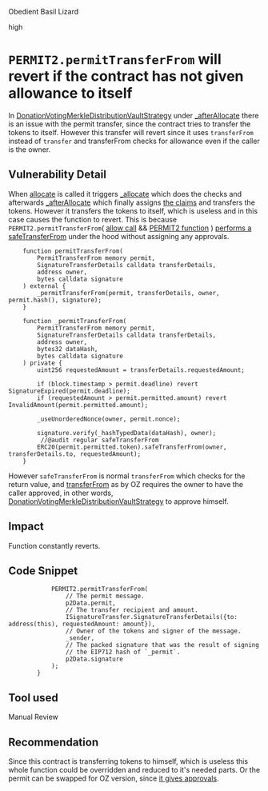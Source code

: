 Obedient Basil Lizard

high

# `PERMIT2.permitTransferFrom` will revert if the contract has not given allowance to itself
In [DonationVotingMerkleDistributionVaultStrategy](https://github.com/sherlock-audit/2023-09-Gitcoin/blob/main/allo-v2/contracts/strategies/donation-voting-merkle-distribution-vault/DonationVotingMerkleDistributionVaultStrategy.sol) under [_afterAllocate](https://github.com/sherlock-audit/2023-09-Gitcoin/blob/main/allo-v2/contracts/strategies/donation-voting-merkle-distribution-vault/DonationVotingMerkleDistributionVaultStrategy.sol#L107-L136) there is an issue with the permit transfer, since the contract tries to transfer the tokens to itself. However this transfer will revert since it uses `transferFrom` instead of `transfer` and transferFrom checks for allowance even if the caller is the owner.

## Vulnerability Detail
When [allocate]() is called it triggers [_allocate]() which does the checks and afterwards [_afterAllocate](https://github.com/sherlock-audit/2023-09-Gitcoin/blob/main/allo-v2/contracts/strategies/donation-voting-merkle-distribution-vault/DonationVotingMerkleDistributionVaultStrategy.sol#L107-L136) which finally assigns [the claims](https://github.com/sherlock-audit/2023-09-Gitcoin/blob/main/allo-v2/contracts/strategies/donation-voting-merkle-distribution-vault/DonationVotingMerkleDistributionVaultStrategy.sol#L135C9-L135C46) and transfers the tokens. However it transfers the tokens to itself, which is useless and in this case causes the function to revert. This is because `PERMIT2.permitTransferFrom`( [allow call](https://github.com/sherlock-audit/2023-09-Gitcoin/blob/main/allo-v2/contracts/strategies/donation-voting-merkle-distribution-vault/DonationVotingMerkleDistributionVaultStrategy.sol#L121-L132) && [PERMIT2 function](https://github.com/Uniswap/permit2/blob/576f549a7351814f112edcc42f3f8472d1712673/src/SignatureTransfer.sol#L22-L29) ) [performs a safeTransferFrom](https://github.com/Uniswap/permit2/blob/576f549a7351814f112edcc42f3f8472d1712673/src/SignatureTransfer.sol#L67) under the hood without assigning any approvals. 
```solidity
    function permitTransferFrom(
        PermitTransferFrom memory permit,
        SignatureTransferDetails calldata transferDetails,
        address owner,
        bytes calldata signature
    ) external {
        _permitTransferFrom(permit, transferDetails, owner, permit.hash(), signature);
    }

    function _permitTransferFrom(
        PermitTransferFrom memory permit,
        SignatureTransferDetails calldata transferDetails,
        address owner,
        bytes32 dataHash,
        bytes calldata signature
    ) private {
        uint256 requestedAmount = transferDetails.requestedAmount;

        if (block.timestamp > permit.deadline) revert SignatureExpired(permit.deadline);
        if (requestedAmount > permit.permitted.amount) revert InvalidAmount(permit.permitted.amount);

        _useUnorderedNonce(owner, permit.nonce);

        signature.verify(_hashTypedData(dataHash), owner);
         //@audit regular safeTransferFrom
        ERC20(permit.permitted.token).safeTransferFrom(owner, transferDetails.to, requestedAmount);
    }
```
However `safeTransferFrom` is normal `transferFrom` which checks for the return value, and [transferFrom](https://github.com/OpenZeppelin/openzeppelin-contracts/blob/master/contracts/token/ERC20/ERC20.sol#L154-L159) as by OZ requires the owner to have the caller approved, in other words, [DonationVotingMerkleDistributionVaultStrategy](https://github.com/sherlock-audit/2023-09-Gitcoin/blob/main/allo-v2/contracts/strategies/donation-voting-merkle-distribution-vault/DonationVotingMerkleDistributionVaultStrategy.sol) to approve himself.

## Impact
Function constantly reverts.

## Code Snippet
```solidity
            PERMIT2.permitTransferFrom(
                // The permit message.
                p2Data.permit,
                // The transfer recipient and amount.
                ISignatureTransfer.SignatureTransferDetails({to: address(this), requestedAmount: amount}),
                // Owner of the tokens and signer of the message.
                _sender,
                // The packed signature that was the result of signing
                // the EIP712 hash of `_permit`.
                p2Data.signature
            );
        }
```

## Tool used

Manual Review

## Recommendation
Since this contract is transferring tokens to himself, which is useless this whole function could be overridden and reduced to it's needed parts. Or the permit can be swapped for OZ version, since [it gives approvals](https://github.com/OpenZeppelin/openzeppelin-contracts/blob/master/contracts/token/ERC20/extensions/ERC20Permit.sol#L66).
